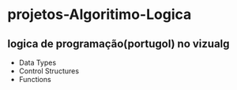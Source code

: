 # projetos-Algoritimo-Logica
logica de programação(portugol) no vizualg
---
- Data Types
- Control Structures
- Functions

